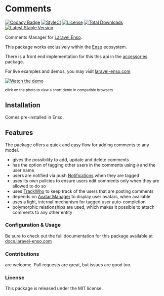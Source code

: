 # Comments

[![Codacy Badge](https://api.codacy.com/project/badge/Grade/d96ab52d782d46b9a94e00ea6059b34c)](https://www.codacy.com/app/laravel-enso/comments?utm_source=github.com&amp;utm_medium=referral&amp;utm_content=laravel-enso/comments&amp;utm_campaign=Badge_Grade)
[![StyleCI](https://github.styleci.io/repos/85583597/shield?branch=master)](https://github.styleci.io/repos/85583597)
[![License](https://poser.pugx.org/laravel-enso/comments/license)](https://packagist.org/packages/laravel-enso/comments)
[![Total Downloads](https://poser.pugx.org/laravel-enso/comments/downloads)](https://packagist.org/packages/laravel-enso/comments)
[![Latest Stable Version](https://poser.pugx.org/laravel-enso/comments/version)](https://packagist.org/packages/laravel-enso/comments)

Comments Manager for [Laravel Enso](https://github.com/laravel-enso/Enso).

This package works exclusively within the [Enso](https://github.com/laravel-enso/Enso) ecosystem.

There is a front end implementation for this this api in the [accessories](https://github.com/enso-ui/accessories) package.

For live examples and demos, you may visit [laravel-enso.com](https://www.laravel-enso.com)

[![Watch the demo](https://laravel-enso.github.io/comments/screenshots/bulma_018_thumb.png)](https://laravel-enso.github.io/comments/videos/bulma_demo_01.webm)

<sup>click on the photo to view a short demo in compatible browsers</sup>

## Installation

Comes pre-installed in Enso.

## Features

The package offers a quick and easy flow for adding comments to any model.

- gives the possibility to add, update and delete comments
- has the option of tagging other users in the comments using `@` and the user name
- users are notified via push [Notifications](https://github.com/laravel-enso/Notifications) when they are tagged
- uses its own policies to ensure users edit comments only when they are allowed to do so
- uses [TrackWho](https://github.com/laravel-enso/TrackWho) to keep track of the users that are posting comments
- depends on [Avatar Manager](https://github.com/laravel-enso/Avatars) to display user avatars, when available
- uses a light, internal mechanism for tagged user auto-completion
- polymorphic relationships are used, which makes it possible to attach comments to any other entity

### Configuration & Usage

Be sure to check out the full documentation for this package available at [docs.laravel-enso.com](https://docs.laravel-enso.com/backend/comments-manager.html)

### Contributions

are welcome. Pull requests are great, but issues are good too.

### License

This package is released under the MIT license.
